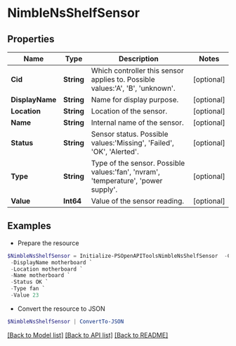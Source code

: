 # NimbleNsShelfSensor
## Properties

Name | Type | Description | Notes
------------ | ------------- | ------------- | -------------
**Cid** | **String** | Which controller this sensor applies to. Possible values:&#39;A&#39;, &#39;B&#39;, &#39;unknown&#39;. | [optional] 
**DisplayName** | **String** | Name for display purpose. | [optional] 
**Location** | **String** | Location of the sensor. | [optional] 
**Name** | **String** | Internal name of the sensor. | [optional] 
**Status** | **String** | Sensor status. Possible values:&#39;Missing&#39;, &#39;Failed&#39;, &#39;OK&#39;, &#39;Alerted&#39;. | [optional] 
**Type** | **String** | Type of the sensor. Possible values:&#39;fan&#39;, &#39;nvram&#39;, &#39;temperature&#39;, &#39;power supply&#39;. | [optional] 
**Value** | **Int64** | Value of the sensor reading. | [optional] 

## Examples

- Prepare the resource
```powershell
$NimbleNsShelfSensor = Initialize-PSOpenAPIToolsNimbleNsShelfSensor  -Cid A `
 -DisplayName motherboard `
 -Location motherboard `
 -Name motherboard `
 -Status OK `
 -Type fan `
 -Value 23
```

- Convert the resource to JSON
```powershell
$NimbleNsShelfSensor | ConvertTo-JSON
```

[[Back to Model list]](../README.md#documentation-for-models) [[Back to API list]](../README.md#documentation-for-api-endpoints) [[Back to README]](../README.md)

